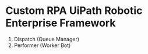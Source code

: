 # Custom RPA UiPath Robotic Enterprise Framework
1. Dispatch (Queue Manager)
2. Performer (Worker Bot)
